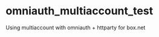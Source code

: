 omniauth_multiaccount_test
==========================

Using multiaccount with omniauth + httparty for box.net
